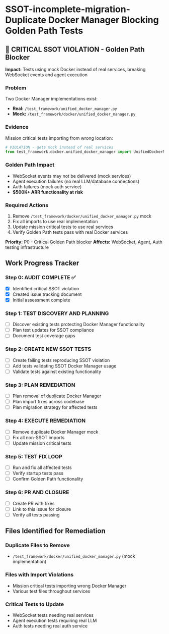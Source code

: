 # SSOT-incomplete-migration-Duplicate Docker Manager Blocking Golden Path Tests

## 🚨 CRITICAL SSOT VIOLATION - Golden Path Blocker

**Impact:** Tests using mock Docker instead of real services, breaking WebSocket events and agent execution

### Problem
Two Docker Manager implementations exist:
- **Real:** `/test_framework/unified_docker_manager.py`
- **Mock:** `/test_framework/docker/unified_docker_manager.py`

### Evidence
Mission critical tests importing from wrong location:
```python
# VIOLATION - gets mock instead of real services
from test_framework.docker.unified_docker_manager import UnifiedDockerManager
```

### Golden Path Impact
- WebSocket events may not be delivered (mock services)
- Agent execution failures (no real LLM/database connections)
- Auth failures (mock auth service)
- **$500K+ ARR functionality at risk**

### Required Actions
1. Remove `/test_framework/docker/unified_docker_manager.py` mock
2. Fix all imports to use real implementation
3. Update mission critical tests to use real services
4. Verify Golden Path tests pass with real Docker services

**Priority:** P0 - Critical Golden Path blocker
**Affects:** WebSocket, Agent, Auth testing infrastructure

## Work Progress Tracker

### Step 0: AUDIT COMPLETE ✅
- [x] Identified critical SSOT violation
- [x] Created issue tracking document
- [x] Initial assessment complete

### Step 1: TEST DISCOVERY AND PLANNING
- [ ] Discover existing tests protecting Docker Manager functionality
- [ ] Plan test updates for SSOT compliance
- [ ] Document test coverage gaps

### Step 2: CREATE NEW SSOT TESTS
- [ ] Create failing tests reproducing SSOT violation
- [ ] Add tests validating SSOT Docker Manager usage
- [ ] Validate tests against existing functionality

### Step 3: PLAN REMEDIATION
- [ ] Plan removal of duplicate Docker Manager
- [ ] Plan import fixes across codebase
- [ ] Plan migration strategy for affected tests

### Step 4: EXECUTE REMEDIATION
- [ ] Remove duplicate Docker Manager mock
- [ ] Fix all non-SSOT imports
- [ ] Update mission critical tests

### Step 5: TEST FIX LOOP
- [ ] Run and fix all affected tests
- [ ] Verify startup tests pass
- [ ] Confirm Golden Path functionality

### Step 6: PR AND CLOSURE
- [ ] Create PR with fixes
- [ ] Link to this issue for closure
- [ ] Verify all tests passing

## Files Identified for Remediation

### Duplicate Files to Remove
- `/test_framework/docker/unified_docker_manager.py` (mock implementation)

### Files with Import Violations
- Mission critical tests importing wrong Docker Manager
- Various test files throughout services

### Critical Tests to Update
- WebSocket tests needing real services
- Agent execution tests requiring real LLM
- Auth tests needing real auth service